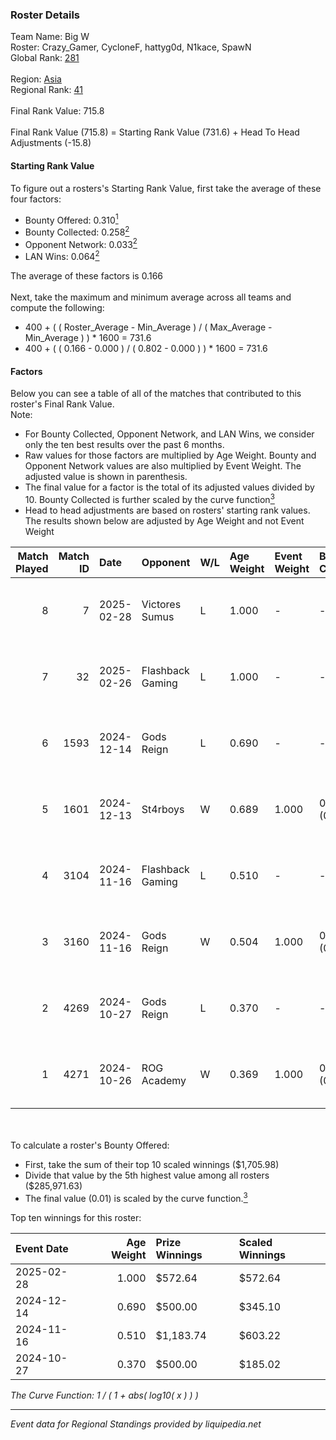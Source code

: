 ### Roster Details<br />
Team Name: Big W<br />
Roster: Crazy_Gamer, CycloneF, hattyg0d, N1kace, SpawN<br />
Global Rank: [281](../../standings_global_2025_02_28.md)<br />
<br />
Region: [Asia]( ../../standings_asia_2025_02_28.md)<br />
Regional Rank: [41]( ../../standings_asia_2025_02_28.md)<br />
<br />
Final Rank Value:  715.8<br />
<br />
Final Rank Value (715.8) = Starting Rank Value (731.6) + Head To Head Adjustments (-15.8)<br />

#### Starting Rank Value<br />
To figure out a rosters's Starting Rank Value, first take the average of these four factors:<br />
- Bounty Offered: 0.310[<sup>1</sup>](#table2)
- Bounty Collected: 0.258[<sup>2</sup>](#table1)
- Opponent Network: 0.033[<sup>2</sup>](#table1)
- LAN Wins: 0.064[<sup>2</sup>](#table1)

The average of these factors is 0.166<br />
<br />
Next, take the maximum and minimum average across all teams and compute the following:<br />
- 400 + ( ( Roster_Average - Min_Average ) / ( Max_Average - Min_Average ) ) * 1600 = 731.6
- 400 + ( ( 0.166 - 0.000 ) / ( 0.802 - 0.000 ) ) * 1600 = 731.6


#### Factors<br />
Below you can see a table of all of the matches that contributed to this roster's Final Rank Value.<br />
Note:<br />

- For Bounty Collected, Opponent Network, and LAN Wins, we consider only the ten best results over the past 6 months.
- Raw values for those factors are multiplied by Age Weight. Bounty and Opponent Network values are also multiplied by Event Weight. The adjusted value is shown in parenthesis.
- The final value for a factor is the total of its adjusted values divided by 10. Bounty Collected is further scaled by the curve function[<sup>3</sup>](#curveFunction)
- Head to head adjustments are based on rosters' starting rank values. The results shown below are adjusted by Age Weight and not Event Weight
<span id="table1"></span><br />


| Match Played | Match ID | Date       | Opponent         | W/L | Age Weight | Event Weight | Bounty Collected | Opponent Network | LAN Wins  | H2H Adj. | Roster                                         |
| -: | -: | :- | :- | :- | :- | :- | :- | :- | :- | -: | :- |
|            8 |        7 | 2025-02-28 | Victores Sumus   | L   | 1.000      | -            | -                | -                | -         |   -16.83 | Crazy_Gamer, CycloneF, hattyg0d, N1kace, SpawN |
|            7 |       32 | 2025-02-26 | Flashback Gaming | L   | 1.000      | -            | -                | -                | -         |    -9.98 | Crazy_Gamer, CycloneF, hattyg0d, N1kace, SpawN |
|            6 |     1593 | 2024-12-14 | Gods Reign       | L   | 0.690      | -            | -                | -                | -         |    -5.15 | Crazy_Gamer, CycloneF, hattygOD, N1kace, SpawN |
|            5 |     1601 | 2024-12-13 | St4rboys         | W   | 0.689      | 1.000        | 0.002 (0.001)    | 0.059 (0.041)    | 0 (0.000) |     9.41 | Crazy_Gamer, CycloneF, hattygOD, N1kace, SpawN |
|            4 |     3104 | 2024-11-16 | Flashback Gaming | L   | 0.510      | -            | -                | -                | -         |    -5.08 | Crazy_Gamer, CycloneF, hattygOD, N1kace, SpawN |
|            3 |     3160 | 2024-11-16 | Gods Reign       | W   | 0.504      | 1.000        | 0.024 (0.012)    | 0.573 (0.288)    | 1 (0.504) |    12.55 | Crazy_Gamer, CycloneF, hattygOD, N1kace, SpawN |
|            2 |     4269 | 2024-10-27 | Gods Reign       | L   | 0.370      | -            | -                | -                | -         |    -2.25 | clouda, Crazy_Gamer, CycloneF, EmbeR, SpawN    |
|            1 |     4271 | 2024-10-26 | ROG Academy      | W   | 0.369      | 1.000        | 0.000 (0.000)    | 0.000 (0.000)    | 0 (0.000) |     1.57 | clouda, Crazy_Gamer, CycloneF, EmbeR, SpawN    |

<br />
<span id="table2"></span><br />
To calculate a roster's Bounty Offered:<br />

- First, take the sum of their top 10 scaled winnings ($1,705.98)
- Divide that value by the 5th highest value among all rosters ($285,971.63)
- The final value (0.01) is scaled by the curve function.[<sup>3</sup>](#curveFunction)

Top ten winnings for this roster:<br />

| Event Date | Age Weight | Prize Winnings | Scaled Winnings |
| :- | -: | :- | :- |
| 2025-02-28 |      1.000 | $572.64        | $572.64         |
| 2024-12-14 |      0.690 | $500.00        | $345.10         |
| 2024-11-16 |      0.510 | $1,183.74      | $603.22         |
| 2024-10-27 |      0.370 | $500.00        | $185.02         |


<span id="curveFunction"></span>_The Curve Function: 1 / ( 1 + abs( log10( x ) ) )_<br />

---
_Event data for Regional Standings provided by liquipedia.net_<br />

